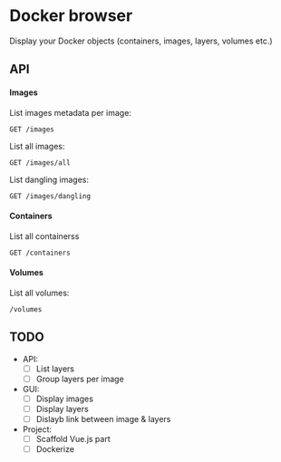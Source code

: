 # Docker browser

Display your Docker objects (containers, images, layers, volumes etc.)

## API

#### Images

List images metadata per image:

```
GET /images
```

List all images:

```
GET /images/all
```

List dangling images:

```
GET /images/dangling
```

#### Containers

List all containerss

```
GET /containers
```

#### Volumes

List all volumes:

```
/volumes
```

## TODO

- API:
    - [ ] List layers
    - [ ] Group layers per image
- GUI:
    - [ ] Display images
    - [ ] Display layers
    - [ ] Dislayb link between image & layers
- Project:
    - [ ] Scaffold Vue.js part
    - [ ] Dockerize
